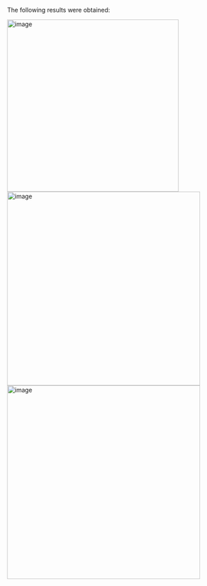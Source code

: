 The following results were obtained:

<img width="400" alt="image" src="https://github.com/user-attachments/assets/3974f64d-66f2-43bc-a323-73a878f2cb54">


<img width="450" alt="image" src="https://github.com/user-attachments/assets/a622fc24-f4df-426a-babf-1093997059e6">


<img width="450" alt="image" src="https://github.com/user-attachments/assets/704eb9ff-cf6f-4d8b-b24a-ceb669474f4b">
